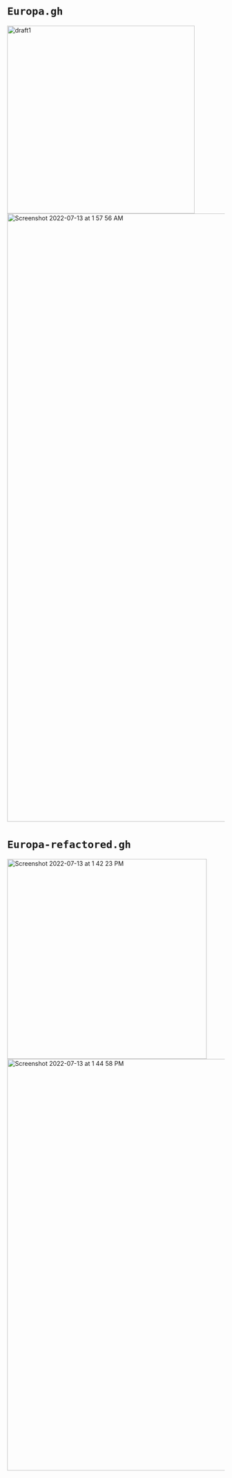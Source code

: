 # `Europa.gh`

<img width="434" alt="draft1" src="https://user-images.githubusercontent.com/33483920/178588896-1736bc0e-846e-40aa-960c-00567c350046.png">
<img width="1405" alt="Screenshot 2022-07-13 at 1 57 56 AM" src="https://user-images.githubusercontent.com/33483920/178589667-18eb895b-4a92-4307-8c8f-14db763ffb8f.png">

# `Europa-refactored.gh`
<img width="462" alt="Screenshot 2022-07-13 at 1 42 23 PM" src="https://user-images.githubusercontent.com/33483920/178684905-efd82f2a-2dae-4cf2-8872-b28e0c20a5cd.png">
<img width="951" alt="Screenshot 2022-07-13 at 1 44 58 PM" src="https://user-images.githubusercontent.com/33483920/178685045-8f1d1681-c8c5-417a-a512-03b199f9d245.png">
